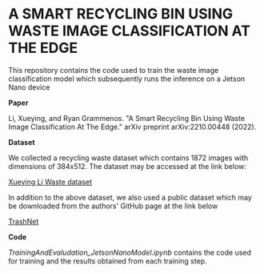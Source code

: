 # A SMART RECYCLING BIN USING WASTE IMAGE CLASSIFICATION AT THE EDGE


This repository contains the code used to train the waste image classification model which subsequently runs the inference on a Jetson Nano device

**Paper**

Li, Xueying, and Ryan Grammenos. "A Smart Recycling Bin Using Waste Image Classification At The Edge." arXiv preprint arXiv:2210.00448 (2022).


**Dataset**

We collected a recycling waste dataset which contains 1872 images with dimensions of 384x512. The dataset may be accessed at the link below:

[Xueying Li Waste dataset](https://drive.google.com/drive/folders/1OcsQeY-yLjZrfX_6UDBKhmlnFg1JSQA_?usp=share_link/)


In addition to the above dataset, we also used a public dataset which may be downloaded from the authors' GitHub page at the link below

[TrashNet ](https://github.com/garythung/trashnet)

**Code**

*TrainingAndEvaludation_JetsonNanoModel.ipynb* contains the code used for training and the results obtained from each training step.
